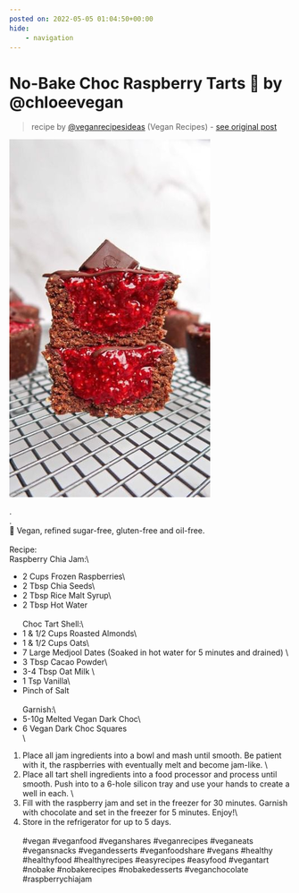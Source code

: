 ```yaml
---
posted on: 2022-05-05 01:04:50+00:00
hide:
    - navigation
---
```


# No-Bake Choc Raspberry Tarts 🍫 by @chloeevegan 

> recipe by [@veganrecipesideas](https://www.instagram.com/veganrecipesideas/) 
(Vegan Recipes) - [see original post](https://instagram.com/p/CdKEDJdAdCY)

![](../img/veganrecipesideas_05-05-2022_0105.png)

.\
.\
🤍 Vegan, refined sugar-free, gluten-free and oil-free. \
\
Recipe:\
Raspberry Chia Jam:\
- 2 Cups Frozen Raspberries\
- 2 Tbsp Chia Seeds\
- 2 Tbsp Rice Malt Syrup\
- 2 Tbsp Hot Water\
\
Choc Tart Shell:\
- 1 & 1/2 Cups Roasted Almonds\
- 1 & 1/2 Cups Oats\
- 7 Large Medjool Dates (Soaked in hot water for 5 minutes and drained) \
- 3 Tbsp Cacao Powder\
- 3-4 Tbsp Oat Milk \
- 1 Tsp Vanilla\
- Pinch of Salt\
\
Garnish:\
- 5-10g Melted Vegan Dark Choc\
- 6 Vegan Dark Choc Squares \
\
1. Place all jam ingredients into a bowl and mash until smooth. Be patient with it, the raspberries with eventually melt and become jam-like. \
2. Place all tart shell ingredients into a food processor and process until smooth. Push into to a 6-hole silicon tray and use your hands to create a well in each. \
3. Fill with the raspberry jam and set in the freezer for 30 minutes. Garnish with chocolate and set in the freezer for 5 minutes. Enjoy!\
4. Store in the refrigerator for up to 5 days. \
\
\#vegan \#veganfood \#veganshares \#veganrecipes \#veganeats \#vegansnacks \#vegandesserts \#veganfoodshare \#vegans \#healthy \#healthyfood \#healthyrecipes \#easyrecipes \#easyfood \#vegantart \#nobake \#nobakerecipes \#nobakedesserts \#veganchocolate \#raspberrychiajam 